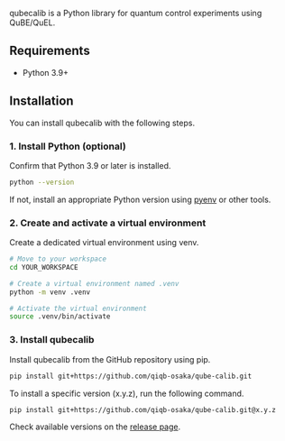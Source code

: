 qubecalib is a Python library for quantum control experiments using QuBE/QuEL.


## Requirements

- Python 3.9+


## Installation

You can install qubecalib with the following steps.

### 1. Install Python (optional)

Confirm that Python 3.9 or later is installed.

```bash
python --version
```

If not, install an appropriate Python version using [pyenv](https://github.com/pyenv/pyenv) or other tools.


### 2. Create and activate a virtual environment

Create a dedicated virtual environment using venv.

```bash
# Move to your workspace
cd YOUR_WORKSPACE

# Create a virtual environment named .venv
python -m venv .venv

# Activate the virtual environment
source .venv/bin/activate
```

### 3. Install qubecalib

Install qubecalib from the GitHub repository using pip.

```bash
pip install git+https://github.com/qiqb-osaka/qube-calib.git
```

To install a specific version (x.y.z), run the following command.

```bash
pip install git+https://github.com/qiqb-osaka/qube-calib.git@x.y.z
```

Check available versions on the [release page](https://github.com/qiqb-osaka/qube-calib/releases).
